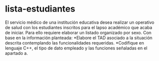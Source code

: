 # lista-estudiantes

El servicio médico de una institución educativa desea realizar un operativo de salud con los estudiantes inscritos para el lapso académico que acaba de iniciar.  Para ello requiere elaborar un listado organizado  por sexo. Con base en la información planteada: 
*Elabore el TAD asociado a la situación descrita contemplando las funcionalidades requeridas. 
*Codifique en lenguaje  C++, el tipo de dato empleado y las funciones señaladas en el apartado a.  
 
